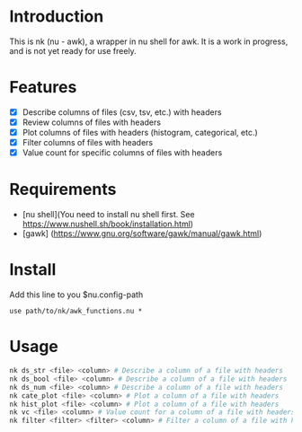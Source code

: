 # Introduction
This is nk (nu - awk), a wrapper in nu shell for awk. It is a work in progress, and is not yet ready for use freely.

# Features
- [x] Describe columns of files (csv, tsv, etc.) with headers
- [x] Review columns of files with headers
- [x] Plot columns of files with headers (histogram, categorical, etc.)
- [x] Filter columns of files with headers
- [x] Value count for specific columns of files with headers

# Requirements
- [nu shell](You need to install nu shell first. See https://www.nushell.sh/book/installation.html) 
- [gawk] (https://www.gnu.org/software/gawk/manual/gawk.html)

# Install
Add this line to you $nu.config-path
```nu
use path/to/nk/awk_functions.nu *
```

# Usage
```bash
nk ds_str <file> <column> # Describe a column of a file with headers
nk ds_bool <file> <column> # Describe a column of a file with headers
nk ds_num <file> <column> # Describe a column of a file with headers
nk cate_plot <file> <column> # Plot a column of a file with headers
nk hist_plot <file> <column> # Plot a column of a file with headers
nk vc <file> <column> # Value count for a column of a file with headers
nk filter <filter> <filter> <column> # Filter a column of a file with headers
```

